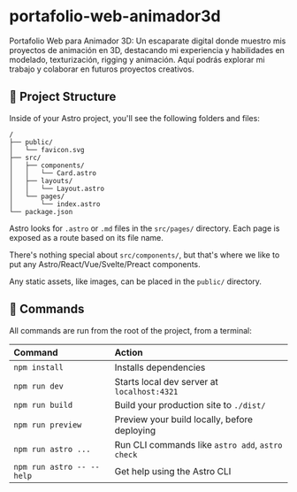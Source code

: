 
# portafolio-web-animador3d
Portafolio Web para Animador 3D:  Un escaparate digital donde muestro mis proyectos de animación en 3D, destacando mi experiencia y habilidades en modelado, texturización, rigging y animación. Aquí podrás explorar mi trabajo y colaborar en futuros proyectos creativos.
 
## 🚀 Project Structure

Inside of your Astro project, you'll see the following folders and files:

```text
/
├── public/
│   └── favicon.svg
├── src/
│   ├── components/
│   │   └── Card.astro
│   ├── layouts/
│   │   └── Layout.astro
│   └── pages/
│       └── index.astro
└── package.json
```

Astro looks for `.astro` or `.md` files in the `src/pages/` directory. Each page is exposed as a route based on its file name.

There's nothing special about `src/components/`, but that's where we like to put any Astro/React/Vue/Svelte/Preact components.

Any static assets, like images, can be placed in the `public/` directory.

## 🧞 Commands

All commands are run from the root of the project, from a terminal:

| Command                   | Action                                           |
| :------------------------ | :----------------------------------------------- |
| `npm install`             | Installs dependencies                            |
| `npm run dev`             | Starts local dev server at `localhost:4321`      |
| `npm run build`           | Build your production site to `./dist/`          |
| `npm run preview`         | Preview your build locally, before deploying     |
| `npm run astro ...`       | Run CLI commands like `astro add`, `astro check` |
| `npm run astro -- --help` | Get help using the Astro CLI                     |
 